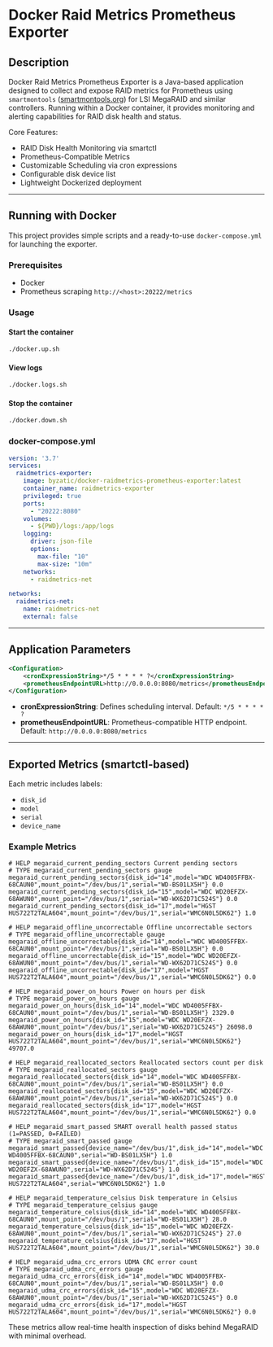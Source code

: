 # Docker Raid Metrics Prometheus Exporter

## Description

Docker Raid Metrics Prometheus Exporter is a Java-based application designed to collect and expose RAID metrics for Prometheus using `smartmontools` ([smartmontools.org](https://www.smartmontools.org/)) for LSI MegaRAID and similar controllers. Running within a Docker container, it provides monitoring and alerting capabilities for RAID disk health and status.

Core Features:
- RAID Disk Health Monitoring via smartctl
- Prometheus-Compatible Metrics
- Customizable Scheduling via cron expressions
- Configurable disk device list
- Lightweight Dockerized deployment

---

## Running with Docker

This project provides simple scripts and a ready-to-use `docker-compose.yml` for launching the exporter.

### Prerequisites

- Docker
- Prometheus scraping `http://<host>:20222/metrics`

### Usage

#### Start the container

```bash
./docker.up.sh
```

#### View logs

```bash
./docker.logs.sh
```

#### Stop the container

```bash
./docker.down.sh
```

### docker-compose.yml

```yaml
version: '3.7'
services:
  raidmetrics-exporter:
    image: byzatic/docker-raidmetrics-prometheus-exporter:latest
    container_name: raidmetrics-exporter
    privileged: true
    ports:
      - "20222:8080"
    volumes:
      - ${PWD}/logs:/app/logs
    logging:
      driver: json-file
      options:
        max-file: "10"
        max-size: "10m"
    networks:
      - raidmetrics-net

networks:
  raidmetrics-net:
    name: raidmetrics-net
    external: false
```

---

## Application Parameters

```xml
<Configuration>
    <cronExpressionString>*/5 * * * * ?</cronExpressionString>
    <prometheusEndpointURL>http://0.0.0.0:8080/metrics</prometheusEndpointURL>
</Configuration>
```

- **cronExpressionString**: Defines scheduling interval. Default: `*/5 * * * * ?`
- **prometheusEndpointURL**: Prometheus-compatible HTTP endpoint. Default: `http://0.0.0.0:8080/metrics`

---

## Exported Metrics (smartctl-based)

Each metric includes labels:
- `disk_id`
- `model`
- `serial`
- `device_name`

### Example Metrics

```text
# HELP megaraid_current_pending_sectors Current pending sectors
# TYPE megaraid_current_pending_sectors gauge
megaraid_current_pending_sectors{disk_id="14",model="WDC WD4005FFBX-68CAUN0",mount_point="/dev/bus/1",serial="WD-BS01LX5H"} 0.0
megaraid_current_pending_sectors{disk_id="15",model="WDC WD20EFZX-68AWUN0",mount_point="/dev/bus/1",serial="WD-WX62D71C524S"} 0.0
megaraid_current_pending_sectors{disk_id="17",model="HGST HUS722T2TALA604",mount_point="/dev/bus/1",serial="WMC6N0L5DK62"} 1.0

# HELP megaraid_offline_uncorrectable Offline uncorrectable sectors
# TYPE megaraid_offline_uncorrectable gauge
megaraid_offline_uncorrectable{disk_id="14",model="WDC WD4005FFBX-68CAUN0",mount_point="/dev/bus/1",serial="WD-BS01LX5H"} 0.0
megaraid_offline_uncorrectable{disk_id="15",model="WDC WD20EFZX-68AWUN0",mount_point="/dev/bus/1",serial="WD-WX62D71C524S"} 0.0
megaraid_offline_uncorrectable{disk_id="17",model="HGST HUS722T2TALA604",mount_point="/dev/bus/1",serial="WMC6N0L5DK62"} 0.0

# HELP megaraid_power_on_hours Power on hours per disk
# TYPE megaraid_power_on_hours gauge
megaraid_power_on_hours{disk_id="14",model="WDC WD4005FFBX-68CAUN0",mount_point="/dev/bus/1",serial="WD-BS01LX5H"} 2329.0
megaraid_power_on_hours{disk_id="15",model="WDC WD20EFZX-68AWUN0",mount_point="/dev/bus/1",serial="WD-WX62D71C524S"} 26098.0
megaraid_power_on_hours{disk_id="17",model="HGST HUS722T2TALA604",mount_point="/dev/bus/1",serial="WMC6N0L5DK62"} 49707.0

# HELP megaraid_reallocated_sectors Reallocated sectors count per disk
# TYPE megaraid_reallocated_sectors gauge
megaraid_reallocated_sectors{disk_id="14",model="WDC WD4005FFBX-68CAUN0",mount_point="/dev/bus/1",serial="WD-BS01LX5H"} 0.0
megaraid_reallocated_sectors{disk_id="15",model="WDC WD20EFZX-68AWUN0",mount_point="/dev/bus/1",serial="WD-WX62D71C524S"} 0.0
megaraid_reallocated_sectors{disk_id="17",model="HGST HUS722T2TALA604",mount_point="/dev/bus/1",serial="WMC6N0L5DK62"} 0.0

# HELP megaraid_smart_passed SMART overall health passed status (1=PASSED, 0=FAILED)
# TYPE megaraid_smart_passed gauge
megaraid_smart_passed{device_name="/dev/bus/1",disk_id="14",model="WDC WD4005FFBX-68CAUN0",serial="WD-BS01LX5H"} 1.0
megaraid_smart_passed{device_name="/dev/bus/1",disk_id="15",model="WDC WD20EFZX-68AWUN0",serial="WD-WX62D71C524S"} 1.0
megaraid_smart_passed{device_name="/dev/bus/1",disk_id="17",model="HGST HUS722T2TALA604",serial="WMC6N0L5DK62"} 1.0

# HELP megaraid_temperature_celsius Disk temperature in Celsius
# TYPE megaraid_temperature_celsius gauge
megaraid_temperature_celsius{disk_id="14",model="WDC WD4005FFBX-68CAUN0",mount_point="/dev/bus/1",serial="WD-BS01LX5H"} 28.0
megaraid_temperature_celsius{disk_id="15",model="WDC WD20EFZX-68AWUN0",mount_point="/dev/bus/1",serial="WD-WX62D71C524S"} 27.0
megaraid_temperature_celsius{disk_id="17",model="HGST HUS722T2TALA604",mount_point="/dev/bus/1",serial="WMC6N0L5DK62"} 30.0

# HELP megaraid_udma_crc_errors UDMA CRC error count
# TYPE megaraid_udma_crc_errors gauge
megaraid_udma_crc_errors{disk_id="14",model="WDC WD4005FFBX-68CAUN0",mount_point="/dev/bus/1",serial="WD-BS01LX5H"} 0.0
megaraid_udma_crc_errors{disk_id="15",model="WDC WD20EFZX-68AWUN0",mount_point="/dev/bus/1",serial="WD-WX62D71C524S"} 0.0
megaraid_udma_crc_errors{disk_id="17",model="HGST HUS722T2TALA604",mount_point="/dev/bus/1",serial="WMC6N0L5DK62"} 0.0
```

These metrics allow real-time health inspection of disks behind MegaRAID with minimal overhead.